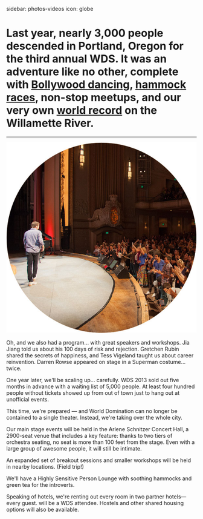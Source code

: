 sidebar: photos-videos
icon: globe

# Last year, nearly 3,000 people descended in Portland, Oregon for the third annual WDS. It was an adventure like no other, complete with [Bollywood dancing](/bollywood-dancer), [hammock races](hammock-races), non-stop meetups, and our very own [world record](/2013-world-record) on the Willamette River.
<hr class="zig-zags_blue">

<img id="story-img-1" src="/images/story/circle-1.jpg"/>

Oh, and we also had a program... with great speakers and workshops. Jia Jiang told us about his 100 days of risk and rejection. Gretchen Rubin shared the secrets of happiness, and Tess Vigeland taught us about career reinvention. Darren Rowse appeared on stage in a Superman costume... twice.

One year later, we'll be scaling up... carefully. WDS 2013 sold out five months in advance with a waiting list of 5,000 people. At least four hundred people without tickets showed up from out of town just to hang out at unofficial events.

This time, we're prepared — and World Domination can no longer be contained to a single theater. Instead, we're taking over the whole city.

Our main stage events will be held in the Arlene Schnitzer Concert Hall, a 2900-seat venue that includes a key feature: thanks to two tiers of orchestra seating, no seat is more than 100 feet from the stage. Even with a large group of awesome people, it will still be intimate.

An expanded set of breakout sessions and smaller workshops will be held in nearby locations. (Field trip!)

We'll have a Highly Sensitive Person Lounge with soothing hammocks and green tea for the introverts.

Speaking of hotels, we're renting out every room in two partner hotels—every guest. 
will be a WDS attendee. Hostels and other shared housing options will also be available.

<a href="/register" class="register-banner"></a>